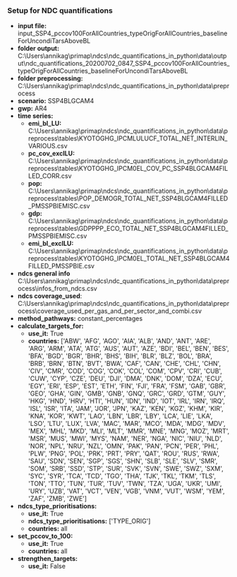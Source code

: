 ### Setup for NDC quantifications
- **input file:** input_SSP4_pccov100ForAllCountries_typeOrigForAllCountries_baselineForUncondiTarsAboveBL
- **folder output:** C:\Users\annikag\primap\ndcs\ndc_quantifications_in_python\data\output\ndc_quantifications_20200702_0847_SSP4_pccov100ForAllCountries_typeOrigForAllCountries_baselineForUncondiTarsAboveBL
- **folder preprocessing:** C:\Users\annikag\primap\ndcs\ndc_quantifications_in_python\data\preprocess
- **scenario:** SSP4BLGCAM4
- **gwp:** AR4
- **time series:**
  - **emi_bl_LU:** C:\Users\annikag\primap\ndcs\ndc_quantifications_in_python\data\preprocess\tables\KYOTOGHG_IPCMLULUCF_TOTAL_NET_INTERLIN_VARIOUS.csv
  - **pc_cov_exclLU:** C:\Users\annikag\primap\ndcs\ndc_quantifications_in_python\data\preprocess\tables\KYOTOGHG_IPCM0EL_COV_PC_SSP4BLGCAM4FILLED_CORR.csv
  - **pop:** C:\Users\annikag\primap\ndcs\ndc_quantifications_in_python\data\preprocess\tables\POP_DEMOGR_TOTAL_NET_SSP4BLGCAM4FILLED_PMSSPBIEMISC.csv
  - **gdp:** C:\Users\annikag\primap\ndcs\ndc_quantifications_in_python\data\preprocess\tables\GDPPPP_ECO_TOTAL_NET_SSP4BLGCAM4FILLED_PMSSPBIEMISC.csv
  - **emi_bl_exclLU:** C:\Users\annikag\primap\ndcs\ndc_quantifications_in_python\data\preprocess\tables\KYOTOGHG_IPCM0EL_TOTAL_NET_SSP4BLGCAM4FILLED_PMSSPBIE.csv
- **ndcs general info** C:\Users\annikag\primap\ndcs\ndc_quantifications_in_python\data\preprocess\infos_from_ndcs.csv
- **ndcs coverage_used**: C:\Users\annikag\primap\ndcs\ndc_quantifications_in_python\data\preprocess\coverage_used_per_gas_and_per_sector_and_combi.csv
- **method_pathways:** constant_percentages
- **calculate_targets_for:**
  - **use_it:** True
  - **countries:** ['ABW', 'AFG', 'AGO', 'AIA', 'ALB', 'AND', 'ANT', 'ARE', 'ARG', 'ARM', 'ATA', 'ATG', 'AUS', 'AUT', 'AZE', 'BDI', 'BEL', 'BEN', 'BES', 'BFA', 'BGD', 'BGR', 'BHR', 'BHS', 'BIH', 'BLR', 'BLZ', 'BOL', 'BRA', 'BRB', 'BRN', 'BTN', 'BVT', 'BWA', 'CAF', 'CAN', 'CHE', 'CHL', 'CHN', 'CIV', 'CMR', 'COD', 'COG', 'COK', 'COL', 'COM', 'CPV', 'CRI', 'CUB', 'CUW', 'CYP', 'CZE', 'DEU', 'DJI', 'DMA', 'DNK', 'DOM', 'DZA', 'ECU', 'EGY', 'ERI', 'ESP', 'EST', 'ETH', 'FIN', 'FJI', 'FRA', 'FSM', 'GAB', 'GBR', 'GEO', 'GHA', 'GIN', 'GMB', 'GNB', 'GNQ', 'GRC', 'GRD', 'GTM', 'GUY', 'HKG', 'HND', 'HRV', 'HTI', 'HUN', 'IDN', 'IND', 'IOT', 'IRL', 'IRN', 'IRQ', 'ISL', 'ISR', 'ITA', 'JAM', 'JOR', 'JPN', 'KAZ', 'KEN', 'KGZ', 'KHM', 'KIR', 'KNA', 'KOR', 'KWT', 'LAO', 'LBN', 'LBR', 'LBY', 'LCA', 'LIE', 'LKA', 'LSO', 'LTU', 'LUX', 'LVA', 'MAC', 'MAR', 'MCO', 'MDA', 'MDG', 'MDV', 'MEX', 'MHL', 'MKD', 'MLI', 'MLT', 'MMR', 'MNE', 'MNG', 'MOZ', 'MRT', 'MSR', 'MUS', 'MWI', 'MYS', 'NAM', 'NER', 'NGA', 'NIC', 'NIU', 'NLD', 'NOR', 'NPL', 'NRU', 'NZL', 'OMN', 'PAK', 'PAN', 'PCN', 'PER', 'PHL', 'PLW', 'PNG', 'POL', 'PRK', 'PRT', 'PRY', 'QAT', 'ROU', 'RUS', 'RWA', 'SAU', 'SDN', 'SEN', 'SGP', 'SGS', 'SHN', 'SLB', 'SLE', 'SLV', 'SMR', 'SOM', 'SRB', 'SSD', 'STP', 'SUR', 'SVK', 'SVN', 'SWE', 'SWZ', 'SXM', 'SYC', 'SYR', 'TCA', 'TCD', 'TGO', 'THA', 'TJK', 'TKL', 'TKM', 'TLS', 'TON', 'TTO', 'TUN', 'TUR', 'TUV', 'TWN', 'TZA', 'UGA', 'UKR', 'UMI', 'URY', 'UZB', 'VAT', 'VCT', 'VEN', 'VGB', 'VNM', 'VUT', 'WSM', 'YEM', 'ZAF', 'ZMB', 'ZWE']
- **ndcs_type_prioritisations:**
  - **use_it:** True
  - **ndcs_type_prioritisations:** ['TYPE_ORIG']
  - **countries:** all
- **set_pccov_to_100:**
  - **use_it:** True
  - **countries:** all
- **strengthen_targets:**
  - **use_it:** False
